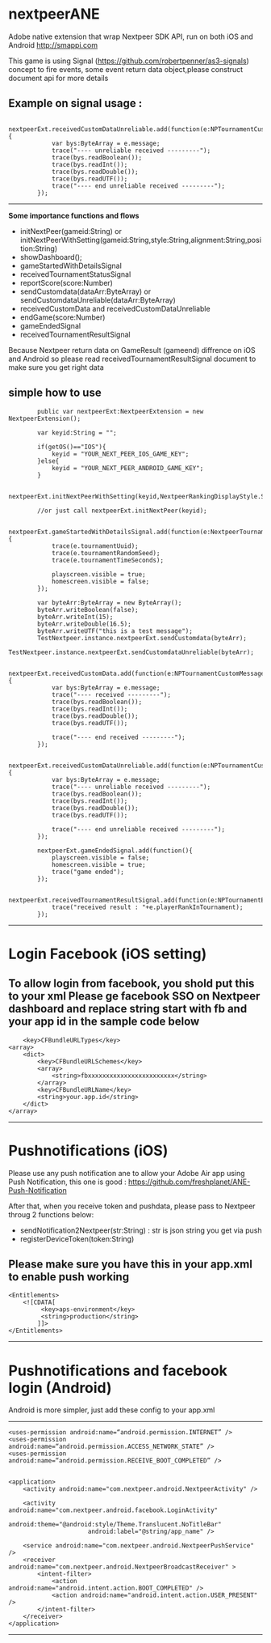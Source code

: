 nextpeerANE
===========
Adobe native extension that wrap Nextpeer SDK API, run on both iOS and Android
http://smappi.com
 
This game is using Signal (https://github.com/robertpenner/as3-signals) concept to fire events, some event return data object,please construct document api for more details 
 
 <b>Example on signal usage</b> :
 --------------------------------------------------------------------------
 			nextpeerExt.receivedCustomDataUnreliable.add(function(e:NPTournamentCustomMessage){
				var bys:ByteArray = e.message;
				trace("---- unreliable received ---------");
	 			trace(bys.readBoolean());
				trace(bys.readInt());
				trace(bys.readDouble());
				trace(bys.readUTF());
				trace("---- end unreliable received ---------"); 
			});
 --------------------------------------------------------------------------

<b>Some importance functions and flows</b>
 
 - initNextPeer(gameid:String) or initNextPeerWithSetting(gameid:String,style:String,alignment:String,position:String)
 - showDashboard();
 - gameStartedWithDetailsSignal
 - receivedTournamentStatusSignal
 - reportScore(score:Number)
 - sendCustomdata(dataArr:ByteArray) or sendCustomdataUnreliable(dataArr:ByteArray)
 - receivedCustomData and receivedCustomDataUnreliable
 - endGame(score:Number)
 - gameEndedSignal
 - receivedTournamentResultSignal

Because Nextpeer return data on GameResult (gameend) diffrence on iOS and Android so please read receivedTournamentResultSignal document to make sure you get right data 

 <b> simple how to use </b>
 --------------------------------------------------------------------------
 			public var nextpeerExt:NextpeerExtension = new NextpeerExtension();
 
 			var keyid:String = "";
			
			if(getOS()=="IOS"){
				keyid = "YOUR_NEXT_PEER_IOS_GAME_KEY";
			}else{
				keyid = "YOUR_NEXT_PEER_ANDROID_GAME_KEY";
			}
			
			nextpeerExt.initNextPeerWithSetting(keyid,NextpeerRankingDisplayStyle.SOLO,NextpeerRankingDisplayAlignment.VERTICAL,NextpeerRankingDisplayPosition.BOTTOM_RIGHT);
			
			//or just call nextpeerExt.initNextPeer(keyid);

 			nextpeerExt.gameStartedWithDetailsSignal.add(function(e:NextpeerTournamentContainer){
				trace(e.tournamentUuid);
				trace(e.tournamentRandomSeed);
				trace(e.tournamentTimeSeconds);
				
				playscreen.visible = true;
				homescreen.visible = false;
			});
			
			var byteArr:ByteArray = new ByteArray();
			byteArr.writeBoolean(false);
			byteArr.writeInt(15);
			byteArr.writeDouble(16.5);
			byteArr.writeUTF("this is a test message"); 
			TestNextpeer.instance.nextpeerExt.sendCustomdata(byteArr);
			TestNextpeer.instance.nextpeerExt.sendCustomdataUnreliable(byteArr);
			
			nextpeerExt.receivedCustomData.add(function(e:NPTournamentCustomMessage){
				var bys:ByteArray = e.message;
				trace("---- received ---------");
				trace(bys.readBoolean());
				trace(bys.readInt());
				trace(bys.readDouble());
				trace(bys.readUTF());
				
				trace("---- end received ---------"); 
			});
			
			nextpeerExt.receivedCustomDataUnreliable.add(function(e:NPTournamentCustomMessage){
				var bys:ByteArray = e.message;
				trace("---- unreliable received ---------");
				trace(bys.readBoolean());
				trace(bys.readInt());
				trace(bys.readDouble());
				trace(bys.readUTF());
				
				trace("---- end unreliable received ---------"); 
			});
			
			nextpeerExt.gameEndedSignal.add(function(){
				playscreen.visible = false;
				homescreen.visible = true;
				trace("game ended");
			});
			
			nextpeerExt.receivedTournamentResultSignal.add(function(e:NPTournamentEndDataContainer):void{
				trace("received result : "+e.playerRankInTournament);
			});
 
 
 --------------------------------------------------------------------------

Login Facebook (iOS setting)
===========
To allow login from facebook, you shold put this to your xml Please ge facebook SSO on Nextpeer dashboard and replace string start with fb and your app id in the sample code below 
--------------------------------------------------------------------------
        <key>CFBundleURLTypes</key>
	<array>
		<dict>
			<key>CFBundleURLSchemes</key>
			<array>
				<string>fbxxxxxxxxxxxxxxxxxxxxxxxx</string>
			</array>
			<key>CFBundleURLName</key>
			<string>your.app.id</string>
		</dict>
	</array>
--------------------------------------------------------------------------
	
Pushnotifications (iOS)
===========
Please use any push notification ane to allow your Adobe Air app using Push Notification, this one is good : https://github.com/freshplanet/ANE-Push-Notification

After that, when you receive token and pushdata, please pass to Nextpeer throug 2 functions below:

 - sendNotification2Nextpeer(str:String) : str is json string you get via push
 - registerDeviceToken(token:String)

Please make sure you have this in your app.xml to enable push working
--------------------------------------------------------------------------
	<Entitlements>
		<![CDATA[ 
	         <key>aps-environment</key> 
	         <string>production</string> 
	      	]]> 
	</Entitlements>
--------------------------------------------------------------------------

Pushnotifications and facebook login (Android)
===========
Android is more simpler, just add these config to your app.xml

--------------------------------------------------------------------------
	<uses-permission android:name=“android.permission.INTERNET” />	
	<uses-permission android:name=“android.permission.ACCESS_NETWORK_STATE” />	
	<uses-permission android:name=“android.permission.RECEIVE_BOOT_COMPLETED” />

		    
	<application>
		<activity android:name="com.nextpeer.android.NextpeerActivity" />   
		    	
		<activity android:name="com.nextpeer.android.facebook.LoginActivity"
				          android:theme="@android:style/Theme.Translucent.NoTitleBar"
				          android:label="@string/app_name" />
				 
		<service android:name="com.nextpeer.android.NextpeerPushService" />
		<receiver android:name="com.nextpeer.android.NextpeerBroadcastReceiver" >
			<intent-filter>
				<action android:name="android.intent.action.BOOT_COMPLETED" />
				<action android:name="android.intent.action.USER_PRESENT" />
			</intent-filter>
		</receiver>	
	</application>
--------------------------------------------------------------------------

